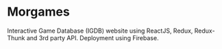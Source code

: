# Morgames
Interactive Game Database (IGDB) website using ReactJS, Redux, Redux-Thunk and 3rd party API. Deployment using Firebase.
